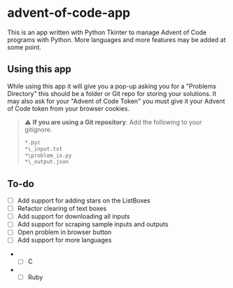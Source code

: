 # advent-of-code-app
This is an app written with Python Tkinter to manage Advent of Code programs with Python. More languages and more features may be added at some point.

## Using this app
While using this app it will give you a pop-up asking you for a "Problems Directory" this should be a folder or Git repo for storing your solutions. It may also ask for your "Advent of Code Token" you must give it your Advent of Code token from your browser cookies.
> :warning: **If you are using a Git repository**: Add the following to your gitignore.
> ```sh
> *.pyc
> *\_input.txt
> *\problem_io.py
> *\_output.json
> ```

## To-do
- [ ] Add support for adding stars on the ListBoxes
- [ ] Refactor clearing of text boxes
- [ ] Add support for downloading all inputs
- [ ] Add support for scraping sample inputs and outputs
- [ ] Open problem in browser button
- [ ] Add support for more languages
- - [ ] C
- - [ ] Ruby
